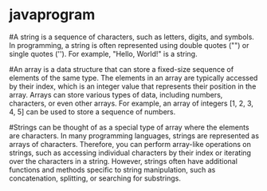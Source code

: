 # javaprogram

#A string is a sequence of characters, such as letters, digits, and symbols. In programming, a string is often represented using double quotes ("") or single quotes (''). For example, "Hello, World!" is a string.

#An array is a data structure that can store a fixed-size sequence of elements of the same type. The elements in an array are typically accessed by their index, which is an integer value that represents their position in the array. Arrays can store various types of data, including numbers, characters, or even other arrays. For example, an array of integers [1, 2, 3, 4, 5] can be used to store a sequence of numbers.

#Strings can be thought of as a special type of array where the elements are characters. In many programming languages, strings are represented as arrays of characters. Therefore, you can perform array-like operations on strings, such as accessing individual characters by their index or iterating over the characters in a string. However, strings often have additional functions and methods specific to string manipulation, such as concatenation, splitting, or searching for substrings.
